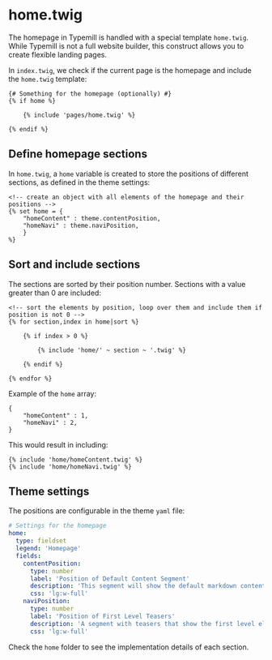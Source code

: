 # home.twig

The homepage in Typemill is handled with a special template `home.twig`. While Typemill is not a full website builder, this construct allows you to create flexible landing pages.

In `index.twig`, we check if the current page is the homepage and include the `home.twig` template:

```twig
{# Something for the homepage (optionally) #}
{% if home %}

    {% include 'pages/home.twig' %}

{% endif %}
```

## Define homepage sections

In `home.twig`, a `home` variable is created to store the positions of different sections, as defined in the theme settings:

```twig
<!-- create an object with all elements of the homepage and their positions -->
{% set home = { 
    "homeContent" : theme.contentPosition,
    "homeNavi" : theme.naviPosition,
    }
%}
```

## Sort and include sections

The sections are sorted by their position number. Sections with a value greater than 0 are included:

```twig
<!-- sort the elements by position, loop over them and include them if position is not 0 -->
{% for section,index in home|sort %}

    {% if index > 0 %}

        {% include 'home/' ~ section ~ '.twig' %}

    {% endif %}

{% endfor %}
```

Example of the `home` array:

```twig
{ 
    "homeContent" : 1,
    "homeNavi" : 2,
}
```

This would result in including:

```twig
{% include 'home/homeContent.twig' %}
{% include 'home/homeNavi.twig' %}

```

## Theme settings

The positions are configurable in the theme `yaml` file:

```yaml
# Settings for the homepage
home:
  type: fieldset
  legend: 'Homepage'
  fields:
    contentPosition:
      type: number
      label: 'Position of Default Content Segment'
      description: 'This segment will show the default markdown content for the homepage. Use 0 to disable this section.'
      css: 'lg:w-full'
    naviPosition:
      type: number
      label: 'Position of First Level Teasers'
      description: 'A segment with teasers that show the first level elements of the navigation. Use 0 to disable the section.'
      css: 'lg:w-full'
```

Check the `home` folder to see the implementation details of each section.

